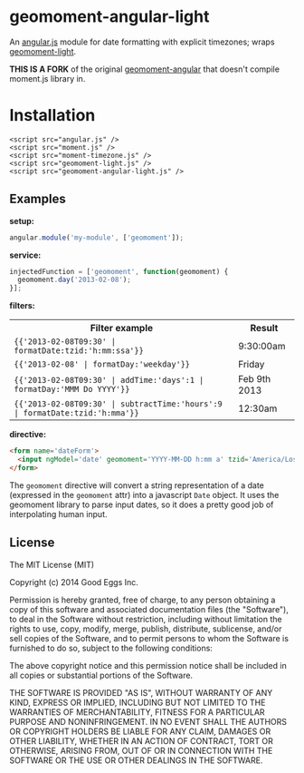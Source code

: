 # geomoment-angular-light

An [angular.js](http://angularjs.org/) module for date formatting with explicit timezones; wraps [geomoment-light](https://github.com/alexgorbatchev/geomoment-light).

**THIS IS A FORK** of the original [geomoment-angular](https://github.com/goodeggs/geomoment-angular) that doesn't compile moment.js library in.

# Installation

```
<script src="angular.js" />
<script src="moment.js" />
<script src="moment-timezone.js" />
<script src="geomoment-light.js" />
<script src="geomoment-angular-light.js" />
```

## Examples

**setup:**
```javascript
angular.module('my-module', ['geomoment']);
```

**service:**
```javascript
injectedFunction = ['geomoment', function(geomoment) {
  geomoment.day('2013-02-08');
}];
```

**filters:**

<table>
<tr><th>Filter example</th><th>Result</th>
<tr><td><code>{{'2013-02-08T09:30' | formatDate:tzid:'h:mm:ssa'}}</code></td><td>9:30:00am</td></tr>
<tr><td><code>{{'2013-02-08' | formatDay:'weekday'}}</code></td><td>Friday</td></tr>
<tr><td><code>{{'2013-02-08T09:30' | addTime:'days':1 | formatDay:'MMM Do YYYY'}}</code></td><td>Feb 9th 2013</td></tr>
<tr><td><code>{{'2013-02-08T09:30' | subtractTime:'hours':9 | formatDate:tzid:'h:mma'}}</code></td><td>12:30am</td></tr>
</table>

**directive:**

```html
<form name='dateForm'>
  <input ngModel='date' geomoment='YYYY-MM-DD h:mm a' tzid='America/Los_Angeles'>
</form>
```

The `geomoment` directive will convert a string representation of a date (expressed in the `geomoment` attr) into a javascript `Date` object.
It uses the geomoment library to parse input dates, so it does a pretty good job of interpolating human input.

## License

The MIT License (MIT)

Copyright (c) 2014 Good Eggs Inc.

Permission is hereby granted, free of charge, to any person obtaining a copy of this software and associated documentation files (the "Software"), to deal in the Software without restriction, including without limitation the rights to use, copy, modify, merge, publish, distribute, sublicense, and/or sell copies of the Software, and to permit persons to whom the Software is furnished to do so, subject to the following conditions:

The above copyright notice and this permission notice shall be included in all copies or substantial portions of the Software.

THE SOFTWARE IS PROVIDED "AS IS", WITHOUT WARRANTY OF ANY KIND, EXPRESS OR IMPLIED, INCLUDING BUT NOT LIMITED TO THE WARRANTIES OF MERCHANTABILITY, FITNESS FOR A PARTICULAR PURPOSE AND NONINFRINGEMENT. IN NO EVENT SHALL THE AUTHORS OR COPYRIGHT HOLDERS BE LIABLE FOR ANY CLAIM, DAMAGES OR OTHER LIABILITY, WHETHER IN AN ACTION OF CONTRACT, TORT OR OTHERWISE, ARISING FROM, OUT OF OR IN CONNECTION WITH THE SOFTWARE OR THE USE OR OTHER DEALINGS IN THE SOFTWARE.
